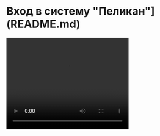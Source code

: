 # Вход в систему "Пеликан"](README.md)

<video width="320" height="240" controls=true src="https://s3-eu-west-1.amazonaws.com/edu-prod/video/help_videos/1.flv" type="video/mp4" />